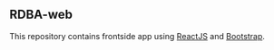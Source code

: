 ## RDBA-web

This repository contains frontside app using <a href="https://reactjs.org/">ReactJS</a> and <a href="https://getbootstrap.com/">Bootstrap</a>.
